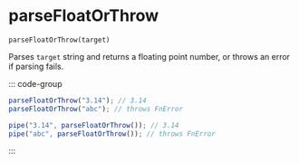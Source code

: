 # parseFloatOrThrow

`parseFloatOrThrow(target)`

Parses `target` string and returns a floating point number, or throws an error if parsing fails.

::: code-group

```ts [data-first]
parseFloatOrThrow("3.14"); // 3.14
parseFloatOrThrow("abc"); // throws FnError
```

```ts [data-last]
pipe("3.14", parseFloatOrThrow()); // 3.14
pipe("abc", parseFloatOrThrow()); // throws FnError
```

:::
